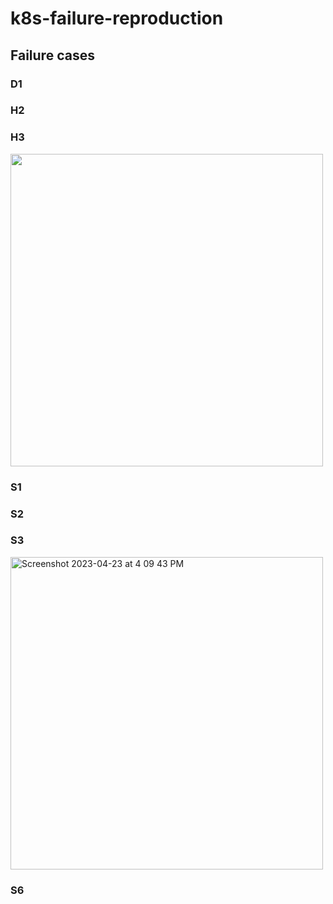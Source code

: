 # k8s-failure-reproduction

## Failure cases
### D1

### H2

### H3
<!-- ![Screenshot 2023-04-13 at 6 41 57 PM](https://user-images.githubusercontent.com/20127356/231905732-4559f655-529b-4d45-9b2a-9f3431d162c5.png) -->
<img src="https://user-images.githubusercontent.com/20127356/231905732-4559f655-529b-4d45-9b2a-9f3431d162c5.png" width="500">

### S1

### S2

### S3

<img alt="Screenshot 2023-04-23 at 4 09 43 PM" src="https://user-images.githubusercontent.com/20127356/233866458-2104f554-f980-4b85-a677-5bb3d096e59d.png" width="500">


### S6
